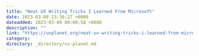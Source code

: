 ```yaml
---
title: "Neat UX Writing Tricks I Learned From Microsoft"
date: 2023-03-08 13:36:27 +0000
dateadded: 2023-03-09 00:00:58 +0000
description: ""
link: "https://uxplanet.org/neat-ux-writing-tricks-i-learned-from-microsoft-50bd81613ebc?source=rss----819cc2aaeee0---4"
category:
directory: _directory/ux-planet.md
---
```

